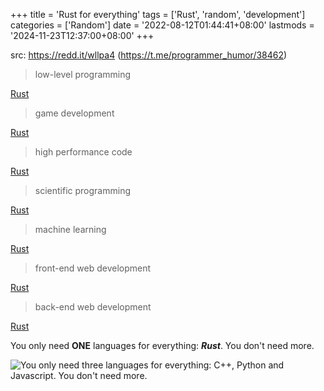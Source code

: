 +++
title = 'Rust for everything'
tags = ['Rust', 'random', 'development']
categories = ['Random']
date = '2022-08-12T01:44:41+08:00'
lastmods = '2024-11-23T12:37:00+08:00'
+++

src: <https://redd.it/wllpa4> (<https://t.me/programmer_humor/38462>)

> low-level programming

[Rust](https://os.phil-opp.com/)

> game development

[Rust](https://arewegameyet.rs/)

> high performance code

[Rust](https://benchmarksgame-team.pages.debian.net/benchmarksgame/box-plot-summary-charts.html)

> scientific programming

[Rust](http://pola.rs)

> machine learning

[Rust](https://github.com/vaaaaanquish/Awesome-Rust-MachineLearning)

> front-end web development

[Rust](https://yew.rs/)

> back-end web development

[Rust](https://github.com/tokio-rs/axum)

You only need **ONE** languages for everything: **_Rust_**. You don't need more.

![You only need three languages for everything: C++, Python
and Javascript. You don't need more.](https://assets.blog.pan93.com/rust-for-everything/uwu.webp)
